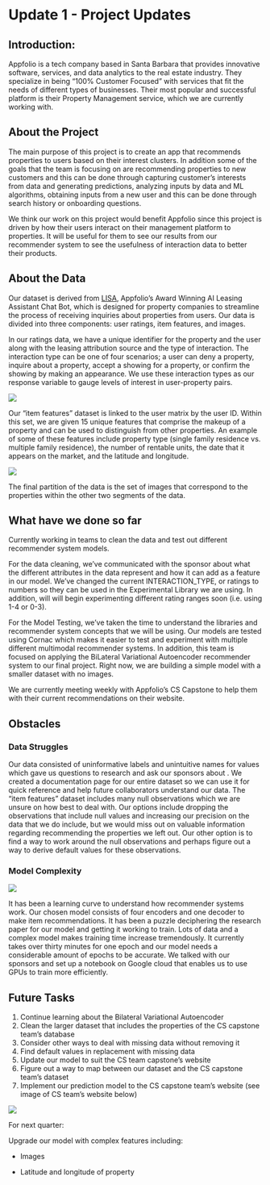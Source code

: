 # Update 1 - Project Updates #

## Introduction: ##

Appfolio is a tech company based in Santa Barbara that provides innovative software, services, and data analytics to the real estate industry.  They specialize in being “100% Customer Focused” with services that fit the needs of different types of businesses. Their most popular and successful platform is their Property Management service, which we are currently working with.

## About the Project ##

The main purpose of this project is to create an app that recommends properties to users based on their interest clusters. In addition some of the goals that the team is focusing on are recommending properties to new customers and this can be done through capturing customer’s interests from data and generating predictions, analyzing inputs by data and ML algorithms, obtaining inputs from a new user and this can be done through search history or onboarding questions.

We think our work on this project would benefit Appfolio since this project is driven by how their users interact on their management platform to properties. It will be useful for them to see our results from our recommender system to see the usefulness of interaction data to better their products.

## About the Data ##

Our dataset is derived from [LISA](https://www.google.com/url?q=https://www.appfolio.com/news/appFolio-launches-new-ai-leasing-assistant-and-utility-management-offerings&sa=D&source=docs&ust=1644542468101327&usg=AOvVaw0I_O2jmUD38PsniHSAt-e_), Appfolio’s Award Winning AI Leasing Assistant Chat Bot, which is designed for property companies to streamline the process of receiving inquiries about properties from users. Our data is divided into three components: user ratings, item features, and images.

In our ratings data, we have a unique identifier for the property and the user along with the leasing attribution source and the type of interaction. The interaction type can be one of four scenarios; a user can deny a property, inquire about a property, accept a showing for a property, or confirm the showing by making an appearance. We use these interaction types as our response variable to gauge levels of interest in user-property pairs.

![](https://cdn.discordapp.com/attachments/927701734791458819/941487999852609636/Screen_Shot_2022-02-10_at_4.16.57_PM.png)

Our “item features” dataset is linked to the user matrix by the user ID. Within this set, we are given 15 unique features that comprise the makeup of a property and can be used to distinguish from other properties. An example of some of these features include property type (single family residence vs. multiple family residence), the number of rentable units, the date that it appears on the market, and the latitude and longitude.

![](https://cdn.discordapp.com/attachments/927701734791458819/941487837692452924/Screen_Shot_2022-02-10_at_4.16.14_PM.png)

The final partition of the data is the set of images that correspond to the properties within the other two segments of the data.


## What have we done so far ##

Currently working in teams to clean the data and test out different recommender system models. 

For the data cleaning, we’ve communicated with the sponsor about what the different attributes in the data represent and how it can add as a feature in our model. We’ve changed the current INTERACTION_TYPE, or ratings to numbers so they can be used in the Experimental Library we are using. In addition, will will begin experimenting different rating ranges soon (i.e. using 1-4 or 0-3). 

For the Model Testing, we’ve taken the time to understand the libraries and recommender system concepts that we will be using. Our models are tested using Cornac which makes it easier to test and experiment with multiple different multimodal recommender systems. In addition, this team is focused on applying the BiLateral Variational Autoencoder recommender system to our final project. Right now, we are building a simple model with a smaller dataset with no images. 

We are currently meeting weekly with Appfolio’s CS Capstone to help them with their current recommendations on their website.

## Obstacles ##

### Data Struggles

Our data consisted of uninformative labels and unintuitive names for values which gave us questions to research and ask our sponsors about . We created a documentation page for our entire dataset so we can use it for quick reference and help future collaborators understand our data. The “item features” dataset includes many null observations which we are unsure on how best to deal with. Our options include dropping the observations that include null values and increasing our precision on the data that we do include, but we would miss out on valuable information regarding recommending the properties we left out. Our other option is to find a way to work around the null observations and perhaps figure out a way to derive default values for these observations.

### Model Complexity

![](https://cdn.discordapp.com/attachments/927701734791458819/938995959747198986/Screen_Shot_2022-01-27_at_7.27.47_PM.png)

It has been a learning curve to understand how recommender systems work. Our chosen model consists of four encoders and one decoder to make item recommendations. It has been a puzzle deciphering the research paper for our model and getting it working to train. Lots of data and a complex model makes training time increase tremendously. It currently takes over thirty minutes for one epoch and our model needs a considerable amount of epochs to be accurate. We talked with our sponsors and set up a notebook on Google cloud that enables us to use GPUs to train more efficiently.


## Future Tasks ##

1. Continue learning about the Bilateral Variational Autoencoder
2. Clean the larger dataset that includes the properties of the CS capstone team’s database
3. Consider other ways to deal with missing data without removing it
4. Find default values in replacement with missing data
5. Update our model to suit the CS team capstone’s website
6. Figure out a way to map between our dataset and the CS capstone team’s dataset
7. Implement our prediction model to the CS capstone team’s website (see image of CS team’s website below)

![](https://cdn.discordapp.com/attachments/927701734791458819/938995930642915408/Screen_Shot_2022-02-03_at_6.10.44_PM.png)

For next quarter:

Upgrade our model with complex features including:

- Images

- Latitude and longitude of property


